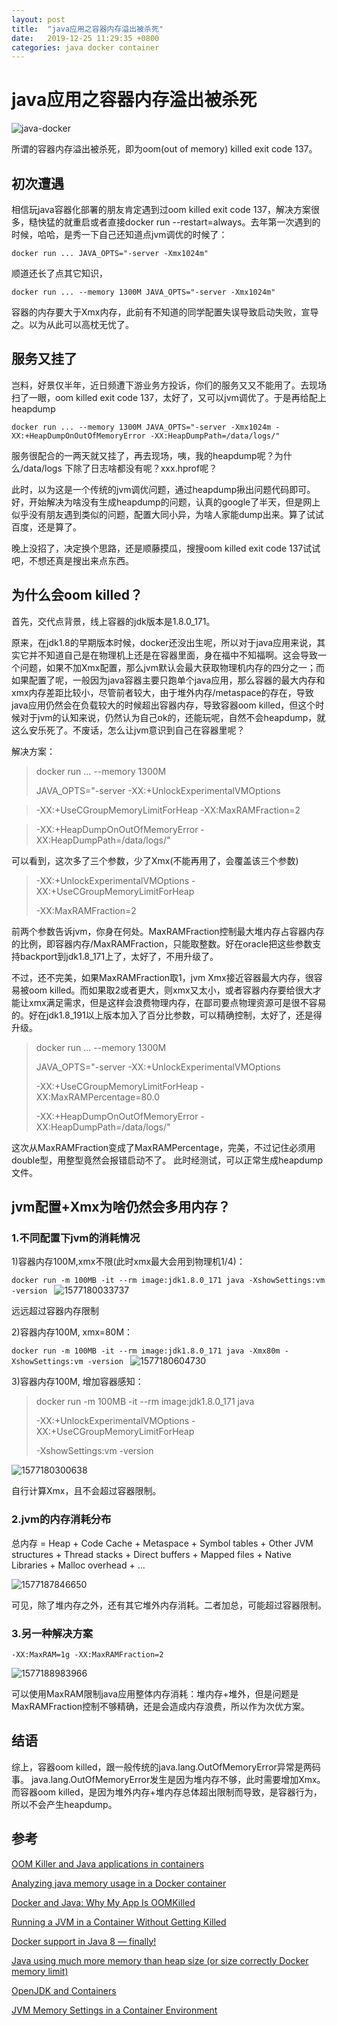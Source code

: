 ```yaml
---
layout: post
title:  "java应用之容器内存溢出被杀死"
date:   2019-12-25 11:29:35 +0800
categories: java docker container
---
```

# java应用之容器内存溢出被杀死

![java-docker](https://user-images.githubusercontent.com/2216435/71412533-0c7b3e80-2689-11ea-8961-46f0dfa69c15.png)

所谓的容器内存溢出被杀死，即为oom(out of memory) killed exit code 137。

## 初次遭遇
相信玩java容器化部署的朋友肯定遇到过oom killed exit code 137，解决方案很多，糙快猛的就重启或者直接docker run --restart=always。去年第一次遇到的时候，哈哈，是秀一下自己还知道点jvm调优的时候了：

`docker run ... JAVA_OPTS="-server -Xmx1024m"`

顺道还长了点其它知识，

`docker run ... --memory 1300M JAVA_OPTS="-server -Xmx1024m"`

容器的内存要大于Xmx内存，此前有不知道的同学配置失误导致启动失败，宣导之。以为从此可以高枕无忧了。

## 服务又挂了
岂料，好景仅半年，近日频遭下游业务方投诉，你们的服务又又不能用了。去现场扫了一眼，oom killed exit code 137，太好了，又可以jvm调优了。于是再给配上heapdump


`docker run ... --memory 1300M JAVA_OPTS="-server -Xmx1024m -XX:+HeapDumpOnOutOfMemoryError -XX:HeapDumpPath=/data/logs/"`


服务很配合的一两天就又挂了，再去现场，咦，我的heapdump呢？为什么/data/logs 下除了日志啥都没有呢？xxx.hprof呢？

此时，以为这是一个传统的jvm调优问题，通过heapdump揪出问题代码即可。好，开始解决为啥没有生成heapdump的问题，认真的google了半天，但是网上似乎没有朋友遇到类似的问题，配置大同小异，为啥人家能dump出来。算了试试百度，还是算了。

晚上没招了，决定换个思路，还是顺藤摸瓜，搜搜oom killed exit code 137试试吧，不想还真是搜出来点东西。

## 为什么会oom killed？
首先，交代点背景，线上容器的jdk版本是1.8.0_171。

原来，在jdk1.8的早期版本时候，docker还没出生呢，所以对于java应用来说，其实它并不知道自己是在物理机上还是在容器里面，身在福中不知福啊。这会导致一个问题，如果不加Xmx配置，那么jvm默认会最大获取物理机内存的四分之一；而如果配置了呢，一般因为java容器主要只跑单个java应用，那么容器的最大内存和xmx内存差距比较小，尽管前者较大，由于堆外内存/metaspace的存在，导致java应用仍然会在负载较大的时候超出容器内存，导致容器oom killed，但这个时候对于jvm的认知来说，仍然认为自己ok的，还能玩呢，自然不会heapdump，就这么安乐死了。不废话，怎么让jvm意识到自己在容器里呢？

解决方案：
>docker run ... --memory 1300M 
>
>JAVA_OPTS="-server -XX:+UnlockExperimentalVMOptions 

>-XX:+UseCGroupMemoryLimitForHeap  -XX:MaxRAMFraction=2 

>-XX:+HeapDumpOnOutOfMemoryError -XX:HeapDumpPath=/data/logs/"

可以看到，这次多了三个参数，少了Xmx(不能再用了，会覆盖该三个参数)
>-XX:+UnlockExperimentalVMOptions -XX:+UseCGroupMemoryLimitForHeap
>
>-XX:MaxRAMFraction=2

前两个参数告诉jvm，你身在何处。MaxRAMFraction控制最大堆内存占容器内存的比例，即容器内存/MaxRAMFraction，只能取整数。好在oracle把这些参数支持backport到jdk1.8_171上了，太好了，不用升级了。

不过，还不完美，如果MaxRAMFraction取1，jvm Xmx接近容器最大内存，很容易被oom killed。而如果取2或者更大，则xmx又太小，或者容器内存要给很大才能让xmx满足需求，但是这样会浪费物理内存，在鄙司要点物理资源可是很不容易的。好在jdk1.8_191以上版本加入了百分比参数，可以精确控制，太好了，还是得升级。

> docker run ... --memory 1300M 
> 
> JAVA_OPTS="-server -XX:+UnlockExperimentalVMOptions 
> 
> -XX:+UseCGroupMemoryLimitForHeap  -XX:MaxRAMPercentage=80.0 
> 
> -XX:+HeapDumpOnOutOfMemoryError -XX:HeapDumpPath=/data/logs/"

这次从MaxRAMFraction变成了MaxRAMPercentage，完美，不过记住必须用double型，用整型竟然会报错启动不了。
此时经测试，可以正常生成heapdump文件。

## jvm配置+Xmx为啥仍然会多用内存？
### 1.不同配置下jvm的消耗情况
1)容器内存100M,xmx不限(此时xmx最大会用到物理机1/4)：

`docker run -m 100MB -it --rm image:jdk1.8.0_171 java -XshowSettings:vm -version
`
![1577180033737](https://user-images.githubusercontent.com/2216435/71406614-b64fd080-2673-11ea-9737-77a4b4f5b434.jpg)

远远超过容器内存限制

2)容器内存100M, xmx=80M：

`docker run -m 100MB -it --rm image:jdk1.8.0_171 java -Xmx80m -XshowSettings:vm -version
`
![1577180604730](https://user-images.githubusercontent.com/2216435/71407183-59551a00-2675-11ea-913d-7f441dea1c3c.jpg)

3)容器内存100M, 增加容器感知：

>docker run -m 100MB -it --rm image:jdk1.8.0_171 java 
>
>-XX:+UnlockExperimentalVMOptions -XX:+UseCGroupMemoryLimitForHeap 
>
>-XshowSettings:vm -version

![1577180300638](https://user-images.githubusercontent.com/2216435/71407161-47737700-2675-11ea-9c24-472594fc5c51.jpg)

自行计算Xmx，且不会超过容器限制。

### 2.jvm的内存消耗分布
总内存 = Heap + Code Cache + Metaspace + Symbol tables +
               Other JVM structures + Thread stacks +
               Direct buffers + Mapped files +
               Native Libraries + Malloc overhead + ...
 
![1577187846650](https://user-images.githubusercontent.com/2216435/71411793-c83a6f00-2685-11ea-8c69-0ab5f6c52561.jpg)

可见，除了堆内存之外，还有其它堆外内存消耗。二者加总，可能超过容器限制。

### 3.另一种解决方案
`-XX:MaxRAM=1g -XX:MaxRAMFraction=2`

![1577188983966](https://user-images.githubusercontent.com/2216435/71412391-6e877400-2688-11ea-83ee-eacba3e255f6.jpg)

可以使用MaxRAM限制java应用整体内存消耗：堆内存+堆外，但是问题是MaxRAMFraction控制不够精确，还是会造成内存浪费，所以作为次优方案。

## 结语
综上，容器oom killed，跟一般传统的java.lang.OutOfMemoryError异常是两码事。
java.lang.OutOfMemoryError发生是因为堆内存不够，此时需要增加Xmx。而容器oom killed，是因为堆外内存+堆内存总体超出限制而导致，是容器行为，所以不会产生heapdump。

## 参考
[OOM Killer and Java applications in containers](https://medium.com/logistimo-engineering-blog/oom-killer-and-java-applications-c0dfd7f6b036)

[Analyzing java memory usage in a Docker container](http://trustmeiamadeveloper.com/2016/03/18/where-is-my-memory-java/)

[Docker and Java: Why My App Is OOMKilled](https://dzone.com/articles/why-my-java-application-is-oomkilled)

[Running a JVM in a Container Without Getting Killed](https://blog.csanchez.org/2017/05/31/running-a-jvm-in-a-container-without-getting-killed/)

[Docker support in Java 8 — finally!](https://blog.softwaremill.com/docker-support-in-new-java-8-finally-fd595df0ca54)

[Java using much more memory than heap size (or size correctly Docker memory limit)
](https://stackoverflow.com/questions/53451103/java-using-much-more-memory-than-heap-size-or-size-correctly-docker-memory-limi)

[OpenJDK and Containers
](https://developers.redhat.com/blog/2017/04/04/openjdk-and-containers/#more-433899)

[JVM Memory Settings in a Container Environment
](https://medium.com/adorsys/jvm-memory-settings-in-a-container-environment-64b0840e1d9e)




